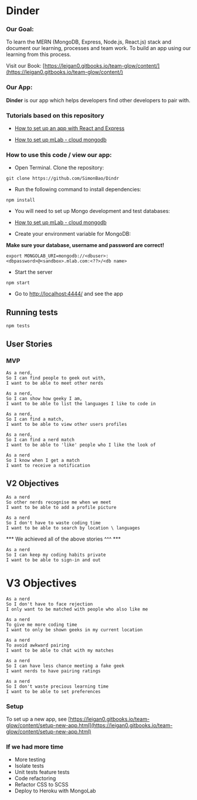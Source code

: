# Dinder

### Our Goal:
To learn the MERN (MongoDB, Express, Node.js, React.js) stack and document our learning, processes and team work.  To build an app using our learning from this process.  

Visit our Book: [https://leigan0.gitbooks.io/team-glow/content/](https://leigan0.gitbooks.io/team-glow/content/)  

### Our App:
__Dinder__ is our app which helps developers find other developers to pair with.  


### Tutorials based on this repository

* [How to set up an app with React and Express](https://leigan0.gitbooks.io/team-glow/content/Tutorials/How%20to%20set%20up%20and%20app%20with%20React%20and%20Express.html)

* [How to set up mLab - cloud mongodb](https://leigan0.gitbooks.io/team-glow/content/Mongo/Mlab-set-up.html)

### How to use this code / view our app:

* Open Terminal. Clone the repository:
```
git clone https://github.com/SimonBao/Dindr
```
* Run the following command to install dependencies:  
```
npm install
```  

* You will need to set up Mongo development and test databases:

* [How to set up mLab - cloud mongodb](https://leigan0.gitbooks.io/team-glow/content/Mongo/Mlab-set-up.html)

* Create your environment variable for MongoDB:

__Make sure your database, username and password are correct!__
```
export MONGOLAB_URI=mongodb://<dbuser>:<dbpassword>@<sandbox>.mlab.com:<??>/<db name>
```  

* Start the server  

```
npm start
```
* Go to [http://localhost:4444/](http://localhost:4444/) and see the app

## Running tests
```
npm tests
```

## User Stories

### MVP

```
As a nerd,
So I can find people to geek out with,
I want to be able to meet other nerds
```

```
As a nerd,
So I can show how geeky I am,
I want to be able to list the languages I like to code in
```

```
As a nerd,
So I can find a match,
I want to be able to view other users profiles
```

```
As a nerd,
So I can find a nerd match
I want to be able to 'like' people who I like the look of
```

```
As a nerd
So I know when I get a match
I want to receive a notification
```

## V2 Objectives

```
As a nerd
So other nerds recognise me when we meet
I want to be able to add a profile picture
```

```
As a nerd
So I don't have to waste coding time
I want to be able to search by location \ languages
```
*** We achieved all of the above stories ^^^ ***

```
As a nerd
So I can keep my coding habits private
I want to be able to sign-in and out
```

# V3 Objectives

```
As a nerd
So I don't have to face rejection
I only want to be matched with people who also like me
```

```
As a nerd
To give me more coding time
I want to only be shown geeks in my current location
```

```
As a nerd
To avoid awkward pairing
I want to be able to chat with my matches
```

```
As a nerd
So I can have less chance meeting a fake geek
I want nerds to have pairing ratings
```

```
As a nerd
So I don't waste precious learning time
I want to be able to set preferences
```

### Setup
To set up a new app, see [https://leigan0.gitbooks.io/team-glow/content/setup-new-app.html](https://leigan0.gitbooks.io/team-glow/content/setup-new-app.html)


### If we had more time
* More testing
* Isolate tests
* Unit tests feature tests
* Code refactoring
* Refactor CSS to SCSS
* Deploy to Heroku with MongoLab

